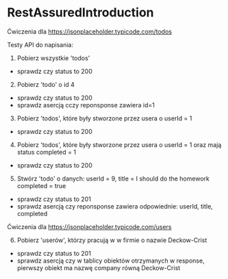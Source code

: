# RestAssuredIntroduction

Ćwiczenia dla 
https://jsonplaceholder.typicode.com/todos


Testy API do napisania:

1. Pobierz wszystkie 'todos' 
 - sprawdz czy status to 200

2. Pobierz 'todo' o id 4
 - sprawdz czy status to 200
 - sprawdz asercją cczy reponsponse zawiera id=1


3. Pobierz 'todos', które były stworzone przez usera o userId = 1
 - sprawdz czy status to 200

4. Pobierz 'todos', które były stworzone przez usera o userId = 1 oraz mają status completed = 1
 - sprawdz czy status to 200

5. Stwórz 'todo' o danych:
    userId = 9,
    title = I should do the homework
    completed = true
- sprawdz czy status to 201
- sprawdz asercją czy reponsponse zawiera odpowiednie: userId, title, completed

    
Ćwiczenia dla 
https://jsonplaceholder.typicode.com/users


6. Pobierz 'userów', którzy pracują w w firmie o nazwie Deckow-Crist 
 - sprawdz czy status to 201
 - sprawdz asercją czy w tablicy obiektów otrzymanych w response, pierwszy obiekt ma nazwę company równą Deckow-Crist 

